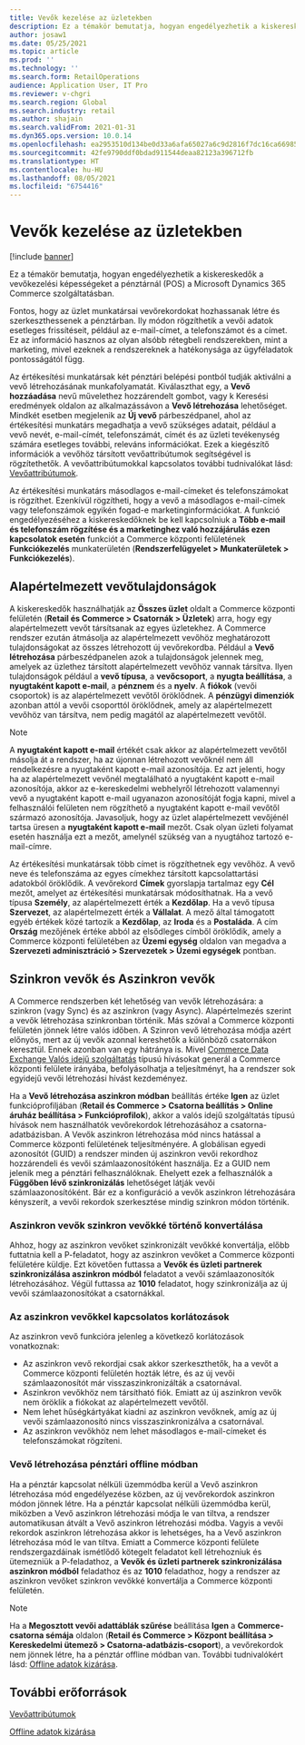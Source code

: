 ```yaml
---
title: Vevők kezelése az üzletekben
description: Ez a témakör bemutatja, hogyan engedélyezhetik a kiskereskedők a vevőkezelési képességeket a pénztárnál (POS) a Microsoft Dynamics 365 Commerce szolgáltatásban.
author: josaw1
ms.date: 05/25/2021
ms.topic: article
ms.prod: ''
ms.technology: ''
ms.search.form: RetailOperations
audience: Application User, IT Pro
ms.reviewer: v-chgri
ms.search.region: Global
ms.search.industry: retail
ms.author: shajain
ms.search.validFrom: 2021-01-31
ms.dyn365.ops.version: 10.0.14
ms.openlocfilehash: ea2953510d134be0d33a6afa65027a6c9d2816f7dc16ca669859e80ee40f4278
ms.sourcegitcommit: 42fe9790ddf0bdad911544deaa82123a396712fb
ms.translationtype: HT
ms.contentlocale: hu-HU
ms.lasthandoff: 08/05/2021
ms.locfileid: "6754416"
---
```

# <a name="customer-management-in-stores"></a>Vevők kezelése az üzletekben

[!include [banner](includes/banner.md)]

Ez a témakör bemutatja, hogyan engedélyezhetik a kiskereskedők a vevőkezelési képességeket a pénztárnál (POS) a Microsoft Dynamics 365 Commerce szolgáltatásban.

Fontos, hogy az üzlet munkatársai vevőrekordokat hozhassanak létre és szerkeszthessenek a pénztárban. Ily módon rögzíthetik a vevői adatok esetleges frissítéseit, például az e-mail-címet, a telefonszámot és a címet. Ez az információ hasznos az olyan alsóbb rétegbeli rendszerekben, mint a marketing, mivel ezeknek a rendszereknek a hatékonysága az ügyféladatok pontosságától függ.

Az értékesítési munkatársak két pénztári belépési pontból tudják aktiválni a vevő létrehozásának munkafolyamatát. Kiválaszthat egy, a **Vevő hozzáadása** nevű művelethez hozzárendelt gombot, vagy k Keresési eredmények oldalon az alkalmazássávon a **Vevő létrehozása** lehetőséget. Mindkét esetben megjelenik az **Új vevő** párbeszédpanel, ahol az értékesítési munkatárs megadhatja a vevő szükséges adatait, például a vevő nevét, e-mail-címét, telefonszámát, címét és az üzleti tevékenység számára esetleges további, releváns információkat. Ezek a kiegészítő információk a vevőhöz társított vevőattribútumok segítségével is rögzítethetők. A vevőattribútumokkal kapcsolatos további tudnivalókat lásd: [Vevőattribútumok](dev-itpro/customer-attributes.md).

Az értékesítési munkatárs másodlagos e-mail-címeket és telefonszámokat is rögzíthet. Ezenkívül rögzítheti, hogy a vevő a másodlagos e-mail-címek vagy telefonszámok egyikén fogad-e marketinginformációkat. A funkció engedélyezéséhez a kiskereskedőknek be kell kapcsolniuk a **Több e-mail és telefonszám rögzítése és a marketinghez való hozzájárulás ezen kapcsolatok esetén** funkciót a Commerce központi felületének **Funkciókezelés** munkaterületén (**Rendszerfelügyelet \> Munkaterületek \> Funkciókezelés**).

## <a name="default-customer-properties"></a>Alapértelmezett vevőtulajdonságok

A kiskereskedők használhatják az **Összes üzlet** oldalt a Commerce központi felületén (**Retail és Commerce \> Csatornák \> Üzletek**) arra, hogy egy alapértelmezett vevőt társítsanak az egyes üzletekhez. A Commerce rendszer ezután átmásolja az alapértelmezett vevőhöz meghatározott tulajdonságokat az összes létrehozott új vevőrekordba. Például a **Vevő létrehozása** párbeszédpanelen azok a tulajdonságok jelennek meg, amelyek az üzlethez társított alapértelmezett vevőhöz vannak társítva. Ilyen tulajdonságok például a **vevő típusa**, a **vevőcsoport**, a **nyugta beállítása**, a **nyugtaként kapott e-mail**, a **pénznem** és a **nyelv**. A **fiókok** (vevői csoportok) is az alapértelmezett vevőtől öröklődnek. A **pénzügyi dimenziók** azonban attól a vevői csoporttól öröklődnek, amely az alapértelmezett vevőhöz van társítva, nem pedig magától az alapértelmezett vevőtől.

> [!NOTE]
> A **nyugtaként kapott e-mail** értékét csak akkor az alapértelmezett vevőtől másolja át a rendszer, ha az újonnan létrehozott vevőknél nem áll rendelkezésre a nyugtaként kapott e-mail azonosítója. Ez azt jelenti, hogy ha az alapértelmezett vevőnél megtalálható a nyugtaként kapott e-mail azonosítója, akkor az e-kereskedelmi webhelyről létrehozott valamennyi vevő a nyugtaként kapott e-mail ugyanazon azonosítóját fogja kapni, mivel a felhasználói felületen nem rögzíthető a nyugtaként kapott e-mail vevőtől származó azonosítója. Javasoljuk, hogy az üzlet alapértelmezett vevőjénél tartsa üresen a **nyugtaként kapott e-mail** mezőt. Csak olyan üzleti folyamat esetén használja ezt a mezőt, amelynél szükség van a nyugtához tartozó e-mail-címre. 

Az értékesítési munkatársak több címet is rögzíthetnek egy vevőhöz. A vevő neve és telefonszáma az egyes címekhez társított kapcsolattartási adatokból öröklődik. A vevőrekord **Címek** gyorslapja tartalmaz egy **Cél** mezőt, amelyet az értékesítési munkatársak módosíthatnak. Ha a vevő típusa **Személy**, az alapértelmezett érték a **Kezdőlap**. Ha a vevő típusa **Szervezet**, az alapértelmezett érték a **Vállalat**. A mező által támogatott egyéb értékek közé tartozik a **Kezdőlap**, az **Iroda** és a **Postaláda**. A cím **Ország** mezőjének értéke abból az elsődleges címből öröklődik, amely a Commerce központi felületében az **Üzemi egység** oldalon van megadva a **Szervezeti adminisztráció \> Szervezetek \> Üzemi egységek** pontban.

## <a name="sync-customers-and-async-customers"></a>Szinkron vevők és Aszinkron vevők

A Commerce rendszerben két lehetőség van vevők létrehozására: a szinkron (vagy Sync) és az aszinkron (vagy Async). Alapértelmezés szerint a vevők létrehozása szinkronban történik. Más szóval a Commerce központi felületén jönnek létre valós időben. A Szinron vevő létrehozása módja azért előnyös, mert az új vevők azonnal kereshetők a különböző csatornákon keresztül. Ennek azonban van egy hátránya is. Mivel [Commerce Data Exchange Valós idejű szolgáltatás](dev-itpro/define-retail-channel-communications-cdx.md#realtime-service) típusú hívásokat generál a Commerce központi felülete irányába, befolyásolhatja a teljesítményt, ha a rendszer sok egyidejű vevői létrehozási hívást kezdeményez.

Ha a **Vevő létrehozása aszinkron módban** beállítás értéke **Igen** az üzlet funkcióprofiljában (**Retail és Commerce \> Csatorna beállítás \> Online áruház beállítása \> Funkcióprofilok**), akkor a valós idejű szolgáltatás típusú hívások nem használhatók vevőrekordok létrehozásához a csatorna-adatbázisban. A Vevők aszinkron létrehozása mód nincs hatással a Commerce központi felületének teljesítményére. A globálisan egyedi azonosítót (GUID) a rendszer minden új aszinkron vevői rekordhoz hozzárendeli és vevői számlaazonosítóként használja. Ez a GUID nem jelenik meg a pénztári felhasználóknak. Ehelyett ezek a felhasználók a **Függőben lévő szinkronizálás** lehetőséget látják vevői számlaazonosítóként. Bár ez a konfiguráció a vevők aszinkron létrehozására kényszerít, a vevői rekordok szerkesztése mindig szinkron módon történik.

### <a name="convert-async-customers-to-sync-customers"></a>Aszinkron vevők szinkron vevőkké történő konvertálása

Ahhoz, hogy az aszinkron vevőket szinkronizált vevőkké konvertálja, előbb futtatnia kell a P-feladatot, hogy az aszinkron vevőket a Commerce központi felületére küldje. Ezt követően futtassa a **Vevők és üzleti partnerek szinkronizálása aszinkron módból** feladatot a vevői számlaazonosítók létrehozásához. Végül futtassa az **1010** feladatot, hogy szinkronizálja az új vevői számlaazonosítókat a csatornákkal.

### <a name="async-customer-limitations"></a>Az aszinkron vevőkkel kapcsolatos korlátozások

Az aszinkron vevő funkcióra jelenleg a következő korlátozások vonatkoznak:

- Az aszinkron vevő rekordjai csak akkor szerkeszthetők, ha a vevőt a Commerce központi felületén hozták létre, és az új vevői számlaazonosítót már visszaszinkronizálták a csatornával.
- Aszinkron vevőkhöz nem társítható fiók. Emiatt az új aszinkron vevők nem öröklik a fiókokat az alapértelmezett vevőtől.
- Nem lehet hűségkártyákat kiadni az aszinkron vevőknek, amíg az új vevői számlaazonosító nincs visszaszinkronizálva a csatornával.
- Az aszinkron vevőkhöz nem lehet másodlagos e-mail-címeket és telefonszámokat rögzíteni.

### <a name="customer-creation-in-pos-offline-mode"></a>Vevő létrehozása pénztári offline módban

Ha a pénztár kapcsolat nélküli üzemmódba kerül a Vevő aszinkron létrehozása mód engedélyezése közben, az új vevőrekordok aszinkron módon jönnek létre. Ha a pénztár kapcsolat nélküli üzemmódba kerül, miközben a Vevő aszinkron létrehozási módja le van tiltva, a rendszer automatikusan átvált a Vevő aszinkron létrehozási módba. Vagyis a vevői rekordok aszinkron létrehozása akkor is lehetséges, ha a Vevő aszinkron létrehozása mód le van tiltva. Emiatt a Commerce központi felülete rendszergazdáinak ismétlődő kötegelt feladatot kell létrehozniuk és ütemezniük a P-feladathoz, a **Vevők és üzleti partnerek szinkronizálása aszinkron módból** feladathoz és az **1010** feladathoz, hogy a rendszer az aszinkron vevőket szinkron vevőkké konvertálja a Commerce központi felületén.

> [!NOTE]
> Ha a **Megosztott vevői adattáblák szűrése** beállítása **Igen** a **Commerce-csatorna sémája** oldalon (**Retail és Commerce \> Központ beállítása \> Kereskedelmi ütemező \> Csatorna-adatbázis-csoport**), a vevőrekordok nem jönnek létre, ha a pénztár offline módban van. További tudnivalókért lásd: [Offline adatok kizárása](dev-itpro/implementation-considerations-cdx.md#offline-data-exclusion).

## <a name="additional-resources"></a>További erőforrások

[Vevőattribútumok](dev-itpro/customer-attributes.md)

[Offline adatok kizárása](dev-itpro/implementation-considerations-cdx.md#offline-data-exclusion)
